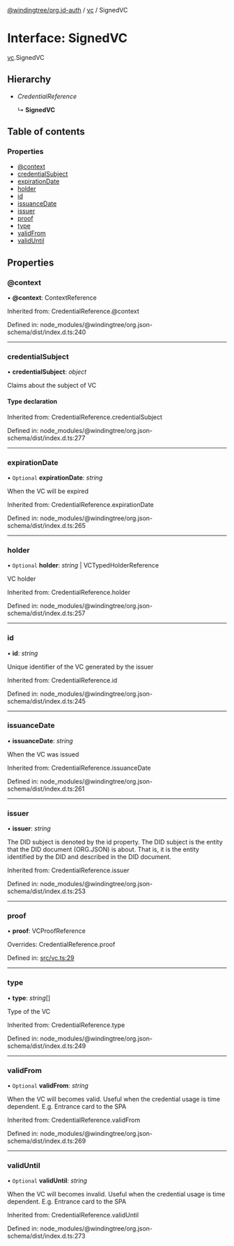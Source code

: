 [@windingtree/org.id-auth](../README.md) / [vc](../modules/vc.md) / SignedVC

# Interface: SignedVC

[vc](../modules/vc.md).SignedVC

## Hierarchy

- *CredentialReference*

  ↳ **SignedVC**

## Table of contents

### Properties

- [@context](vc.signedvc.md#@context)
- [credentialSubject](vc.signedvc.md#credentialsubject)
- [expirationDate](vc.signedvc.md#expirationdate)
- [holder](vc.signedvc.md#holder)
- [id](vc.signedvc.md#id)
- [issuanceDate](vc.signedvc.md#issuancedate)
- [issuer](vc.signedvc.md#issuer)
- [proof](vc.signedvc.md#proof)
- [type](vc.signedvc.md#type)
- [validFrom](vc.signedvc.md#validfrom)
- [validUntil](vc.signedvc.md#validuntil)

## Properties

### @context

• **@context**: ContextReference

Inherited from: CredentialReference.@context

Defined in: node_modules/@windingtree/org.json-schema/dist/index.d.ts:240

___

### credentialSubject

• **credentialSubject**: *object*

Claims about the subject of VC

#### Type declaration

Inherited from: CredentialReference.credentialSubject

Defined in: node_modules/@windingtree/org.json-schema/dist/index.d.ts:277

___

### expirationDate

• `Optional` **expirationDate**: *string*

When the VC will be expired

Inherited from: CredentialReference.expirationDate

Defined in: node_modules/@windingtree/org.json-schema/dist/index.d.ts:265

___

### holder

• `Optional` **holder**: *string* \| VCTypedHolderReference

VC holder

Inherited from: CredentialReference.holder

Defined in: node_modules/@windingtree/org.json-schema/dist/index.d.ts:257

___

### id

• **id**: *string*

Unique identifier of the VC generated by the issuer

Inherited from: CredentialReference.id

Defined in: node_modules/@windingtree/org.json-schema/dist/index.d.ts:245

___

### issuanceDate

• **issuanceDate**: *string*

When the VC was issued

Inherited from: CredentialReference.issuanceDate

Defined in: node_modules/@windingtree/org.json-schema/dist/index.d.ts:261

___

### issuer

• **issuer**: *string*

The DID subject is denoted by the id property. The DID subject is the entity that the DID document (ORG.JSON) is about. That is, it is the entity identified by the DID and described in the DID document.

Inherited from: CredentialReference.issuer

Defined in: node_modules/@windingtree/org.json-schema/dist/index.d.ts:253

___

### proof

• **proof**: VCProofReference

Overrides: CredentialReference.proof

Defined in: [src/vc.ts:29](https://github.com/windingtree/org.id-sdk/blob/cc06f59/packages/auth/src/vc.ts#L29)

___

### type

• **type**: *string*[]

Type of the VC

Inherited from: CredentialReference.type

Defined in: node_modules/@windingtree/org.json-schema/dist/index.d.ts:249

___

### validFrom

• `Optional` **validFrom**: *string*

When the VC will becomes valid. Useful when the credential usage is time dependent. E.g. Entrance card to the SPA

Inherited from: CredentialReference.validFrom

Defined in: node_modules/@windingtree/org.json-schema/dist/index.d.ts:269

___

### validUntil

• `Optional` **validUntil**: *string*

When the VC will becomes invalid. Useful when the credential usage is time dependent. E.g. Entrance card to the SPA

Inherited from: CredentialReference.validUntil

Defined in: node_modules/@windingtree/org.json-schema/dist/index.d.ts:273
